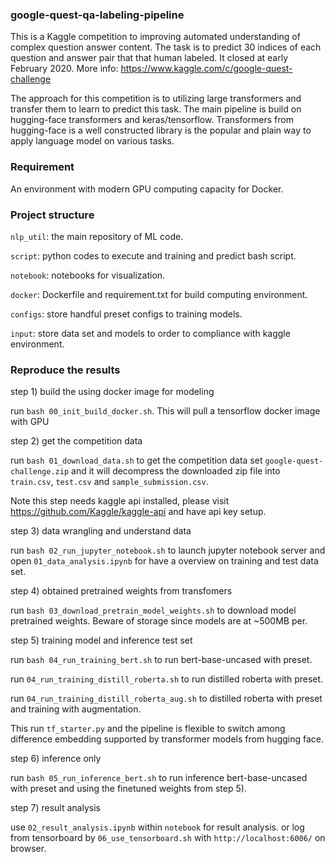 ### google-quest-qa-labeling-pipeline

This is a Kaggle competition to improving automated understanding of complex question answer content. The task is to predict 30 indices of each question and answer pair that that human labeled. It closed at early February 2020. More info: https://www.kaggle.com/c/google-quest-challenge

The approach for this competition is to utilizing large transformers and transfer them to learn to predict this task. The main pipeline is build on hugging-face transformers and keras/tensorflow. Transformers from hugging-face is a well constructed library is the popular and plain way to apply language model on various tasks. 


### Requirement

An environment with modern GPU computing capacity for Docker.


### Project structure

`nlp_util`: the main repository of ML code.

`script`: python codes to execute and training and predict bash script.

`notebook`: notebooks for visualization.

`docker`: Dockerfile and requirement.txt for build computing environment.

`configs`: store handful preset configs to training models.

`input`: store data set and models to order to compliance with kaggle environment.


### Reproduce the results

step 1) build the using docker image for modeling

run `bash 00_init_build_docker.sh`. This will pull a tensorflow docker image with GPU


step 2) get the competition data

run `bash 01_download_data.sh` to get the competition data set `google-quest-challenge.zip` and it will decompress the downloaded zip file into `train.csv`, `test.csv` and `sample_submission.csv`.

Note this step needs kaggle api installed, please visit https://github.com/Kaggle/kaggle-api and have api key setup. 


step 3) data wrangling and understand data

run `bash 02_run_jupyter_notebook.sh` to launch jupyter notebook server and open `01_data_analysis.ipynb` for have a overview on training and test data set.


step 4) obtained pretrained weights from transfomers

run `bash 03_download_pretrain_model_weights.sh` to download model pretrained weights. Beware of storage since models are at ~500MB per.


step 5) training model and inference test set

run `bash 04_run_training_bert.sh` to run bert-base-uncased with preset.

run `04_run_training_distill_roberta.sh` to run distilled roberta with preset.

run `04_run_training_distill_roberta_aug.sh` to distilled roberta with preset and training with augmentation.

This run `tf_starter.py` and the pipeline is flexible to switch among difference embedding supported by transformer models from hugging face.


step 6) inference only

run `bash 05_run_inference_bert.sh` to run inference bert-base-uncased with preset and using the finetuned weights from step 5).


step 7) result analysis

use `02_result_analysis.ipynb` within `notebook` for result analysis.
or log from tensorboard by `06_use_tensorboard.sh` with `http://localhost:6006/` on browser.
